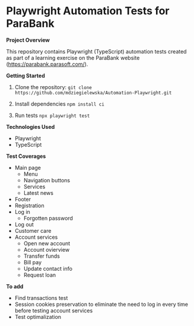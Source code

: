 # Playwright Automation Tests for ParaBank

**Project Overview**

This repository contains Playwright (TypeScript) automation tests created as part of a learning exercise on the ParaBank website (https://parabank.parasoft.com/).

**Getting Started**

1. Clone the repository:
   ```git clone https://github.com/mdziegielewska/Automation-Playwright.git```

2. Install dependencies
    ```npm install ci```

3. Run tests
    ```npx playwright test```

**Technologies Used**
- Playwright
- TypeScript

**Test Coverages**
- Main page
    - Menu
    - Navigation buttons
    - Services
    - Latest news
- Footer 
- Registration
- Log in
    - Forgotten password
- Log out
- Customer care
- Account services
    - Open new account
    - Account ovierview
    - Transfer funds
    - Bill pay
    - Update contact info
    - Request loan  

**To add**
- Find transactions test
- Session cookies preservation to eliminate the need to log in every time before testing account services
- Test optimalization
